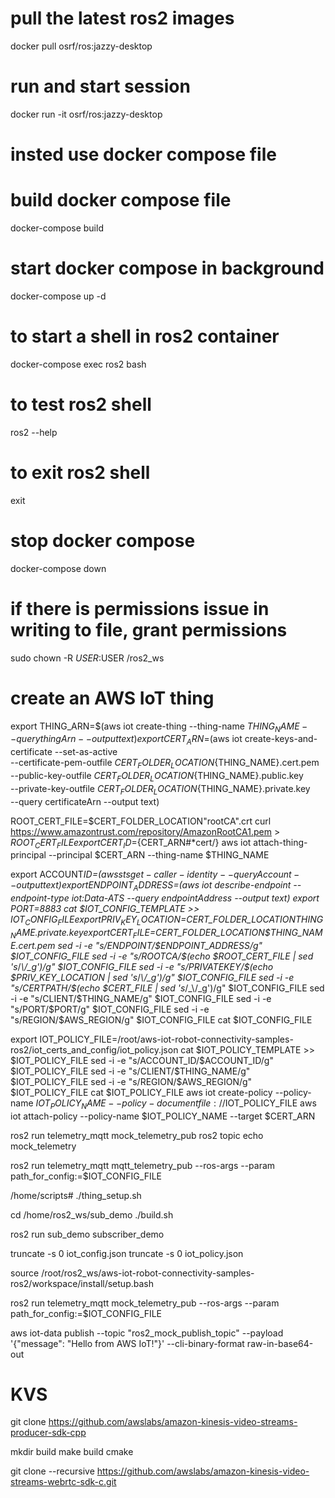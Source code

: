 # pull the latest ros2 images

docker pull osrf/ros:jazzy-desktop

# run and start session

docker run -it osrf/ros:jazzy-desktop

# insted use docker compose file

# build docker compose file

docker-compose build

# start docker compose in background

docker-compose up -d

# to start a shell in ros2 container

docker-compose exec ros2 bash

# to test ros2 shell

ros2 --help

# to exit ros2 shell

exit

# stop docker compose

docker-compose down

# if there is permissions issue in writing to file, grant permissions

sudo chown -R $USER:$USER /ros2_ws

# create an AWS IoT thing

export THING_ARN=$(aws iot create-thing --thing-name $THING_NAME --query thingArn --output text)
export CERT_ARN=$(aws iot create-keys-and-certificate --set-as-active \
--certificate-pem-outfile ${CERT_FOLDER_LOCATION}${THING_NAME}.cert.pem \
--public-key-outfile ${CERT_FOLDER_LOCATION}${THING_NAME}.public.key \
--private-key-outfile ${CERT_FOLDER_LOCATION}${THING_NAME}.private.key \
--query certificateArn --output text)

ROOT_CERT_FILE=$CERT_FOLDER_LOCATION"rootCA".crt
curl https://www.amazontrust.com/repository/AmazonRootCA1.pem > $ROOT_CERT_FILE
export CERT_ID=${CERT_ARN#\*cert/}
aws iot attach-thing-principal --principal $CERT_ARN --thing-name $THING_NAME

export ACCOUNT*ID=$(aws sts get-caller-identity --query Account --output text)
export ENDPOINT_ADDRESS=$(aws iot describe-endpoint --endpoint-type iot:Data-ATS --query endpointAddress --output text)
export PORT=8883
cat $IOT_CONFIG_TEMPLATE >> $IOT_CONFIG_FILE
export PRIV_KEY_LOCATION=$CERT_FOLDER_LOCATION$THING_NAME.private.key
export CERT_FILE=$CERT_FOLDER_LOCATION$THING_NAME.cert.pem
sed -i -e "s/ENDPOINT/$ENDPOINT_ADDRESS/g" $IOT_CONFIG_FILE
sed -i -e "s/ROOTCA/$(echo $ROOT_CERT_FILE | sed 's*/_\\/\_g')/g" $IOT_CONFIG_FILE
sed -i -e "s/PRIVATEKEY/$(echo $PRIV_KEY_LOCATION | sed 's_/_\\/\_g')/g" $IOT_CONFIG_FILE
sed -i -e "s/CERTPATH/$(echo $CERT_FILE | sed 's_/\_\\/\_g')/g" $IOT_CONFIG_FILE
sed -i -e "s/CLIENT/$THING_NAME/g" $IOT_CONFIG_FILE
sed -i -e "s/PORT/$PORT/g" $IOT_CONFIG_FILE
sed -i -e "s/REGION/$AWS_REGION/g" $IOT_CONFIG_FILE
cat $IOT_CONFIG_FILE

export IOT_POLICY_FILE=/root/aws-iot-robot-connectivity-samples-ros2/iot_certs_and_config/iot_policy.json
cat $IOT_POLICY_TEMPLATE >> $IOT_POLICY_FILE
sed -i -e "s/ACCOUNT_ID/$ACCOUNT_ID/g" $IOT_POLICY_FILE
sed -i -e "s/CLIENT/$THING_NAME/g" $IOT_POLICY_FILE
sed -i -e "s/REGION/$AWS_REGION/g" $IOT_POLICY_FILE
cat $IOT_POLICY_FILE
aws iot create-policy --policy-name $IOT_POLICY_NAME --policy-document file://$IOT_POLICY_FILE
aws iot attach-policy --policy-name $IOT_POLICY_NAME --target $CERT_ARN

ros2 run telemetry_mqtt mock_telemetry_pub
ros2 topic echo mock_telemetry

ros2 run telemetry_mqtt mqtt_telemetry_pub --ros-args --param path_for_config:=$IOT_CONFIG_FILE

/home/scripts# ./thing_setup.sh

cd /home/ros2_ws/sub_demo
./build.sh

ros2 run sub_demo subscriber_demo

truncate -s 0 iot_config.json
truncate -s 0 iot_policy.json

source /root/ros2_ws/aws-iot-robot-connectivity-samples-ros2/workspace/install/setup.bash

ros2 run telemetry_mqtt mock_telemetry_pub --ros-args --param path_for_config:=$IOT_CONFIG_FILE

aws iot-data publish --topic "ros2_mock_publish_topic" --payload '{"message": "Hello from AWS IoT!"}' --cli-binary-format raw-in-base64-out

# KVS

git clone https://github.com/awslabs/amazon-kinesis-video-streams-producer-sdk-cpp

mkdir build
make build
cmake

git clone --recursive https://github.com/awslabs/amazon-kinesis-video-streams-webrtc-sdk-c.git
